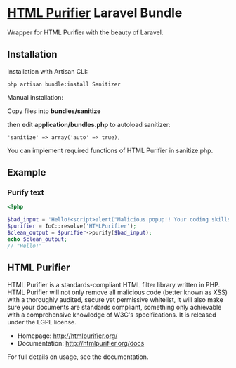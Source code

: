 # [HTML Purifier](http://htmlpurifier.org/) Laravel Bundle

Wrapper for HTML Purifier with the beauty of Laravel.

## Installation

Installation with Artisan CLI:

	php artisan bundle:install Sanitizer

Manual installation:

Copy files into **bundles/sanitize**

then edit **application/bundles.php** to autoload sanitizer:

	'sanitize' => array('auto' => true),
	
You can implement required functions of HTML Purifier in sanitize.php.

## Example

### Purify text

```php
<?php

$bad_input = 'Hello!<script>alert("Malicious popup!! Your coding skills suck!")</script>';
$purifier = IoC::resolve('HTMLPurifier');
$clean_output = $purifier->purify($bad_input);
echo $clean_output; 
// "Hello!"

```

## HTML Purifier

HTML Purifier is a standards-compliant HTML filter library written in PHP. HTML Purifier will not only remove all malicious code (better known as XSS) with a thoroughly audited, secure yet permissive whitelist, it will also make sure your documents are standards compliant, something only achievable with a comprehensive knowledge of W3C's specifications. 
It is released under the LGPL license.

- Homepage:      http://htmlpurifier.org/
- Documentation: http://htmlpurifier.org/docs

For full details on usage, see the documentation.